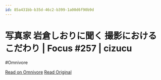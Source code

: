```yaml
---
id: 85a431bb-b35d-46c2-b399-1a00d6f90b9d
---
```


# 写真家 岩倉しおりに聞く 撮影におけるこだわり | Focus #257 | cizucu
#Omnivore

[Read on Omnivore](https://omnivore.app/me/https-www-cizucu-com-magazines-2024-07-shiori-iwakura-photograph-190b8c162f3)
[Read Original](https://www.cizucu.com/magazines/2024-07-shiori-iwakura-photography?referrer=app)

